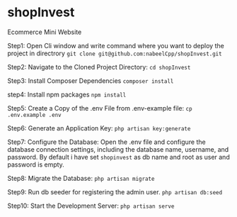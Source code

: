 # shopInvest
Ecommerce Mini Website

Step1: Open Cli window and write command where you want to deploy the project in directrory `git clone git@github.com:nabeelCpp/shopInvest.git`

Step2: Navigate to the Cloned Project Directory: `cd shopInvest`

Step3: Install Composer Dependencies `composer install`

step4: Install npm packages `npm install`

Step5: Create a Copy of the .env File from .env-example file: `cp .env.example .env`

Step6: Generate an Application Key: `php artisan key:generate`

Step7: Configure the Database: Open the .env file and configure the database connection settings, including the database name, username, and password. By default i have set `shopinvest` as db name and root as user and password is empty.

Step8: Migrate the Database: `php artisan migrate`

Step9: Run db seeder for registering the admin user. `php artisan db:seed`

Step10: Start the Development Server: `php artisan serve`
